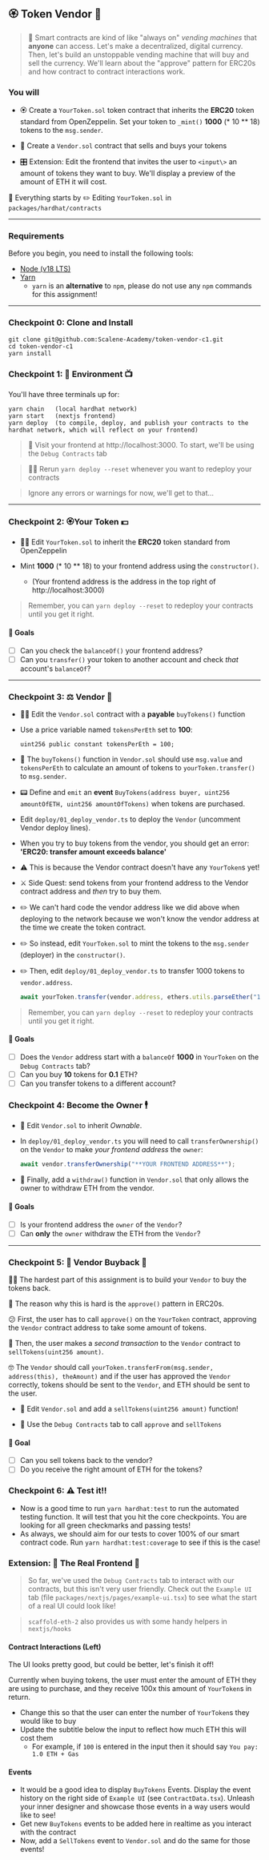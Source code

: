 ## 🏵 Token Vendor 🤖

> 🤖 Smart contracts are kind of like "always on" _vending machines_ that **anyone** can access. Let's make a decentralized, digital currency. Then, let's build an unstoppable vending machine that will buy and sell the currency. We'll learn about the "approve" pattern for ERC20s and how contract to contract interactions work.

### You will

- 🏵 Create a `YourToken.sol` token contract that inherits the **ERC20** token standard from OpenZeppelin. Set your token to `_mint()` **1000** (\* 10 \*\* 18) tokens to the `msg.sender`.

- 🤖 Create a `Vendor.sol` contract that sells and buys your tokens

- 🎛 Extension: Edit the frontend that invites the user to `<input\>` an amount of tokens they want to buy. We'll display a preview of the amount of ETH it will cost.

🧫 Everything starts by ✏️ Editing `YourToken.sol` in `packages/hardhat/contracts`

---

### Requirements

Before you begin, you need to install the following tools:

- [Node (v18 LTS)](https://nodejs.org/en/download/)
- [Yarn](https://yarnpkg.com/getting-started/install)
  - `yarn` is an **alternative** to `npm`, please do not use any `npm` commands for this assignment!

---

### Checkpoint 0: Clone and Install

```
git clone git@github.com:Scalene-Academy/token-vendor-c1.git
cd token-vendor-c1
yarn install
```

### Checkpoint 1: 🔭 Environment 📺

You'll have three terminals up for:

```
yarn chain   (local hardhat network)
yarn start   (nextjs frontend)
yarn deploy  (to compile, deploy, and publish your contracts to the hardhat network, which will reflect on your frontend)
```

> 👀 Visit your frontend at http://localhost:3000. To start, we'll be using the `Debug Contracts` tab

> 👩‍💻 Rerun `yarn deploy --reset` whenever you want to redeploy your contracts

> Ignore any errors or warnings for now, we'll get to that...

---

### Checkpoint 2: 🏵Your Token 💵

- 👩‍💻 Edit `YourToken.sol` to inherit the **ERC20** token standard from OpenZeppelin

- Mint **1000** (\* 10 \*\* 18) to your frontend address using the `constructor()`.

  - (Your frontend address is the address in the top right of http://localhost:3000)

> Remember, you can `yarn deploy --reset` to redeploy your contracts until you get it right.

#### 🥅 Goals

- [ ] Can you check the `balanceOf()` your frontend address?
- [ ] Can you `transfer()` your token to another account and check _that_ account's `balanceOf`?

---

### Checkpoint 3: ⚖️ Vendor 🤖

- 👩‍💻 Edit the `Vendor.sol` contract with a **payable** `buyTokens()` function
- Use a price variable named `tokensPerEth` set to **100**:

  ```solidity
  uint256 public constant tokensPerEth = 100;
  ```

- 📝 The `buyTokens()` function in `Vendor.sol` should use `msg.value` and `tokensPerEth` to calculate an amount of tokens to `yourToken.transfer()` to `msg.sender`.
- 📟 Define and `emit` an **event** `BuyTokens(address buyer, uint256 amountOfETH, uint256 amountOfTokens)` when tokens are purchased.
- Edit `deploy/01_deploy_vendor.ts` to deploy the `Vendor` (uncomment Vendor deploy lines).
- When you try to buy tokens from the vendor, you should get an error: **'ERC20: transfer amount exceeds balance'**

- ⚠️ This is because the Vendor contract doesn't have any `YourToken`s yet!

- ⚔️ Side Quest: send tokens from your frontend address to the Vendor contract address and _then_ try to buy them.

- ✏️ We can't hard code the vendor address like we did above when deploying to the network because we won't know the vendor address at the time we create the token contract.

- ✏️ So instead, edit `YourToken.sol` to mint the tokens to the `msg.sender` (deployer) in the `constructor()`.

- ✏️ Then, edit `deploy/01_deploy_vendor.ts` to transfer 1000 tokens to `vendor.address`.

  ```js
  await yourToken.transfer(vendor.address, ethers.utils.parseEther("1000"));
  ```

> Remember, you can `yarn deploy --reset` to redeploy your contracts until you get it right.

#### 🥅 Goals

- [ ] Does the `Vendor` address start with a `balanceOf` **1000** in `YourToken` on the `Debug Contracts` tab?
- [ ] Can you buy **10** tokens for **0.1** ETH?
- [ ] Can you transfer tokens to a different account?

### Checkpoint 4: Become the Owner 🕴

- 📝 Edit `Vendor.sol` to inherit _Ownable_.

- In `deploy/01_deploy_vendor.ts` you will need to call `transferOwnership()` on the `Vendor` to make _your frontend address_ the `owner`:

  ```js
  await vendor.transferOwnership("**YOUR FRONTEND ADDRESS**");
  ```

- 📝 Finally, add a `withdraw()` function in `Vendor.sol` that only allows the owner to withdraw ETH from the vendor.

#### 🥅 Goals

- [ ] Is your frontend address the `owner` of the `Vendor`?
- [ ] Can **only** the `owner` withdraw the ETH from the `Vendor`?

---

### Checkpoint 5: 🤔 Vendor Buyback 🤯

👩‍🏫 The hardest part of this assignment is to build your `Vendor` to buy the tokens back.

🧐 The reason why this is hard is the `approve()` pattern in ERC20s.

😕 First, the user has to call `approve()` on the `YourToken` contract, approving the `Vendor` contract address to take some amount of tokens.

🤨 Then, the user makes a _second transaction_ to the `Vendor` contract to `sellTokens(uint256 amount)`.

🤓 The `Vendor` should call `yourToken.transferFrom(msg.sender, address(this), theAmount)` and if the user has approved the `Vendor` correctly, tokens should be sent to the `Vendor`, and ETH should be sent to the user.

- 📝 Edit `Vendor.sol` and add a `sellTokens(uint256 amount)` function!

- 🔨 Use the `Debug Contracts` tab to call `approve` and `sellTokens`

#### 🥅 Goal

- [ ] Can you sell tokens back to the vendor?
- [ ] Do you receive the right amount of ETH for the tokens?

### Checkpoint 6: ⚠️ Test it!!

- Now is a good time to run `yarn hardhat:test` to run the automated testing function. It will test that you hit the core checkpoints. You are looking for all green checkmarks and passing tests!
- As always, we should aim for our tests to cover 100% of our smart contract code. Run `yarn hardhat:test:coverage` to see if this is the case!

### Extension: 🌈 The Real Frontend 🌈

> So far, we've used the `Debug Contracts` tab to interact with our contracts, but this isn't very user friendly. Check out the `Example UI` tab (file `packages/nextjs/pages/example-ui.tsx`) to see what the start of a real UI could look like!

> `scaffold-eth-2` also provides us with some handy helpers in `nextjs/hooks`

#### Contract Interactions (Left)

The UI looks pretty good, but could be better, let's finish it off!

Currently when buying tokens, the user must enter the amount of ETH they are using to purchase, and they receive 100x this amount of `YourToken`s in return.

- Change this so that the user can enter the number of `YourToken`s they would like to buy
- Update the subtitle below the input to reflect how much ETH this will cost them
  - For example, if `100` is entered in the input then it should say `You pay: 1.0 ETH + Gas`

#### Events

- It would be a good idea to display `BuyTokens` Events. Display the event history on the right side of `Example UI` (see `ContractData.tsx`). Unleash your inner designer and showcase those events in a way users would like to see!
- Get new `BuyTokens` events to be added here in realtime as you interact with the contract
- Now, add a `SellTokens` event to `Vendor.sol` and do the same for those events!
